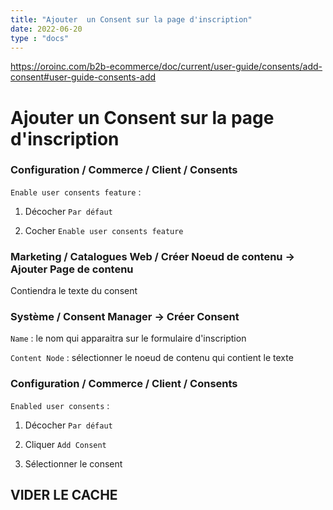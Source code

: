 ```yaml
---
title: "Ajouter  un Consent sur la page d'inscription"
date: 2022-06-20
type : "docs"
---
```


https://oroinc.com/b2b-ecommerce/doc/current/user-guide/consents/add-consent#user-guide-consents-add

# Ajouter un Consent sur la page d'inscription

### Configuration / Commerce / Client / Consents
``Enable user consents feature`` :
1. Décocher ``Par défaut``

2. Cocher ``Enable user consents feature``

### Marketing / Catalogues Web / Créer Noeud de contenu -> Ajouter Page de contenu
Contiendra le texte du consent

### Système / Consent Manager -> Créer Consent
``Name`` : le nom qui apparaitra sur le formulaire d'inscription

``Content Node`` : sélectionner le noeud de contenu qui contient le texte

### Configuration / Commerce / Client / Consents
``Enabled user consents`` :

1. Décocher ``Par défaut``

2. Cliquer ``Add Consent``

3. Sélectionner le consent

## VIDER LE CACHE
